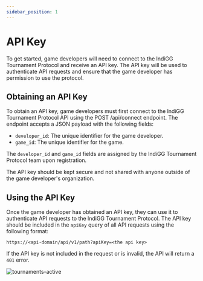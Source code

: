 ```yaml
---
sidebar_position: 1
---
```


# API Key

To get started, game developers will need to connect to the lndiGG Tournament Protocol and receive an API key. The API key will be used to authenticate API requests and ensure that the game developer has permission to use the protocol.

## Obtaining an API Key

To obtain an API key, game developers must first connect to the lndiGG Tournament Protocol API using the POST /api/connect endpoint. The endpoint accepts a JSON payload with the following fields:

- `developer_id`: The unique identifier for the game developer.
- `game_id`: The unique identifier for the game.

The `developer_id` and `game_id` fields are assigned by the lndiGG Tournament Protocol team upon registration.

The API key should be kept secure and not shared with anyone outside of the game developer's organization.

## Using the API Key

Once the game developer has obtained an API key, they can use it to authenticate API requests to the lndiGG Tournament Protocol. The API key should be included in the `apiKey` query of all API requests using the following format:

```text
https://<api-domain/api/v1/path?apiKey=<the api key>
```

If the API key is not included in the request or is invalid, the API will return a `401` error.

![tournaments-active](/img/tournaments-flow.png)
